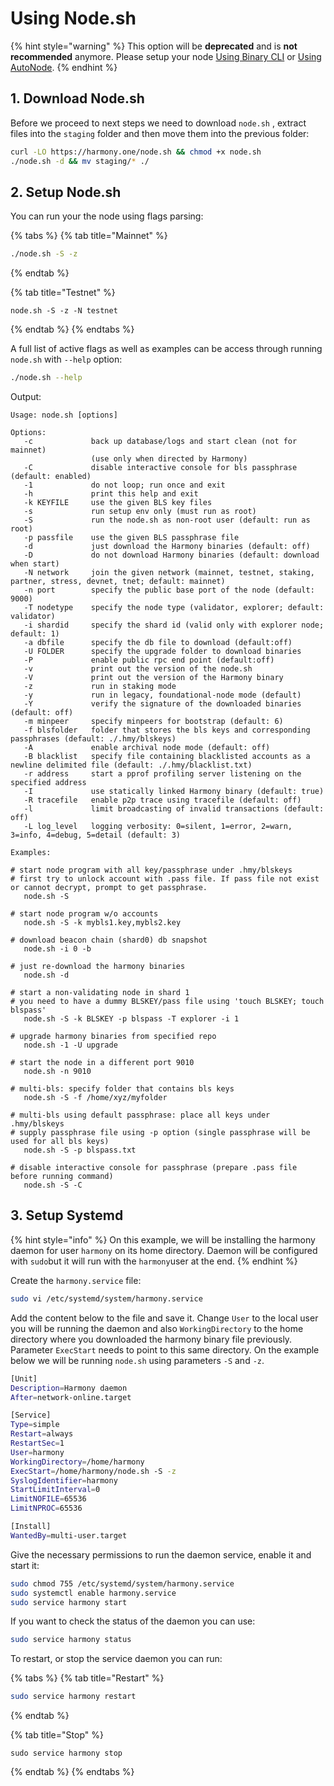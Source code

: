# Using Node.sh

{% hint style="warning" %}
This option will be **deprecated** and is **not recommended** anymore. Please setup your node [Using Binary CLI](using-binary-cli.md) or [Using AutoNode](using-autonode/).
{% endhint %}

## 1. Download Node.sh

Before we proceed to next steps we need to download `node.sh` , extract files into the `staging` folder and then move them into the previous folder:

```bash
curl -LO https://harmony.one/node.sh && chmod +x node.sh
./node.sh -d && mv staging/* ./
```

## 2. Setup Node.sh

You can run your the node using flags parsing:

{% tabs %}
{% tab title="Mainnet" %}
```bash
./node.sh -S -z
```
{% endtab %}

{% tab title="Testnet" %}
```
node.sh -S -z -N testnet
```
{% endtab %}
{% endtabs %}

A full list of active flags as well as examples can be access through running `node.sh` with `--help` option:

```bash
./node.sh --help
```

Output:

```text
Usage: node.sh [options]

Options:
   -c             back up database/logs and start clean (not for mainnet)
                  (use only when directed by Harmony)
   -C             disable interactive console for bls passphrase (default: enabled)
   -1             do not loop; run once and exit
   -h             print this help and exit
   -k KEYFILE     use the given BLS key files
   -s             run setup env only (must run as root)
   -S             run the node.sh as non-root user (default: run as root)
   -p passfile    use the given BLS passphrase file
   -d             just download the Harmony binaries (default: off)
   -D             do not download Harmony binaries (default: download when start)
   -N network     join the given network (mainnet, testnet, staking, partner, stress, devnet, tnet; default: mainnet)
   -n port        specify the public base port of the node (default: 9000)
   -T nodetype    specify the node type (validator, explorer; default: validator)
   -i shardid     specify the shard id (valid only with explorer node; default: 1)
   -a dbfile      specify the db file to download (default:off)
   -U FOLDER      specify the upgrade folder to download binaries
   -P             enable public rpc end point (default:off)
   -v             print out the version of the node.sh
   -V             print out the version of the Harmony binary
   -z             run in staking mode
   -y             run in legacy, foundational-node mode (default)
   -Y             verify the signature of the downloaded binaries (default: off)
   -m minpeer     specify minpeers for bootstrap (default: 6)
   -f blsfolder   folder that stores the bls keys and corresponding passphrases (default: ./.hmy/blskeys)
   -A             enable archival node mode (default: off)
   -B blacklist   specify file containing blacklisted accounts as a newline delimited file (default: ./.hmy/blacklist.txt)
   -r address     start a pprof profiling server listening on the specified address
   -I             use statically linked Harmony binary (default: true)
   -R tracefile   enable p2p trace using tracefile (default: off)
   -l             limit broadcasting of invalid transactions (default: off)
   -L log_level   logging verbosity: 0=silent, 1=error, 2=warn, 3=info, 4=debug, 5=detail (default: 3)
   
Examples:

# start node program with all key/passphrase under .hmy/blskeys
# first try to unlock account with .pass file. If pass file not exist or cannot decrypt, prompt to get passphrase.
   node.sh -S 

# start node program w/o accounts
   node.sh -S -k mybls1.key,mybls2.key

# download beacon chain (shard0) db snapshot
   node.sh -i 0 -b

# just re-download the harmony binaries
   node.sh -d

# start a non-validating node in shard 1
# you need to have a dummy BLSKEY/pass file using 'touch BLSKEY; touch blspass'
   node.sh -S -k BLSKEY -p blspass -T explorer -i 1

# upgrade harmony binaries from specified repo
   node.sh -1 -U upgrade

# start the node in a different port 9010
   node.sh -n 9010

# multi-bls: specify folder that contains bls keys
   node.sh -S -f /home/xyz/myfolder

# multi-bls using default passphrase: place all keys under .hmy/blskeys
# supply passphrase file using -p option (single passphrase will be used for all bls keys)
   node.sh -S -p blspass.txt

# disable interactive console for passphrase (prepare .pass file before running command)
   node.sh -S -C
```

## 3. Setup Systemd

{% hint style="info" %}
On this example, we will be installing the harmony daemon for user `harmony` on its home directory. Daemon will be configured with `sudo`but it will run with the `harmony`user at the end.
{% endhint %}

Create the `harmony.service` file:

```bash
sudo vi /etc/systemd/system/harmony.service
```

Add the content below to the file and save it. Change `User` to the local user you will be running the daemon and also `WorkingDirectory` to the home directory where you downloaded the harmony binary file previously. Parameter `ExecStart` needs to point to this same directory. On the example below we will be running `node.sh` using parameters `-S` and `-z`.

```bash
[Unit]
Description=Harmony daemon
After=network-online.target

[Service]
Type=simple
Restart=always
RestartSec=1
User=harmony
WorkingDirectory=/home/harmony
ExecStart=/home/harmony/node.sh -S -z
SyslogIdentifier=harmony
StartLimitInterval=0
LimitNOFILE=65536
LimitNPROC=65536

[Install]
WantedBy=multi-user.target
```

Give the necessary permissions to run the daemon service, enable it and start it:

```bash
sudo chmod 755 /etc/systemd/system/harmony.service
sudo systemctl enable harmony.service
sudo service harmony start
```

If you want to check the status of the daemon you can use:

```bash
sudo service harmony status
```

To restart, or stop the service daemon you can run:

{% tabs %}
{% tab title="Restart" %}
```bash
sudo service harmony restart
```
{% endtab %}

{% tab title="Stop" %}
```
sudo service harmony stop
```
{% endtab %}
{% endtabs %}

